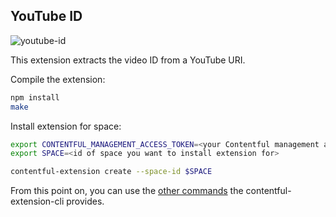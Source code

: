 YouTube ID
--------------

![youtube-id](http://contentful.github.io/ui-extensions-sdk/assets/youtube-id.png)

This extension extracts the video ID from a YouTube URI.

Compile the extension:

```bash
npm install
make
```

Install extension for space:

```bash
export CONTENTFUL_MANAGEMENT_ACCESS_TOKEN=<your Contentful management api token>
export SPACE=<id of space you want to install extension for>

contentful-extension create --space-id $SPACE
```

From this point on, you can use the [other commands](https://github.com/contentful/contentful-extension-cli#available-commands) the contentful-extension-cli provides.

